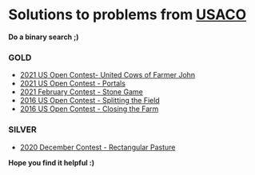 # Solutions to problems from [USACO](http://www.usaco.org/index.php)

**Do a binary search ;)**

### GOLD
* [2021 US Open Contest- United Cows of Farmer John](./USACO_Solutions/1137)
* [2021 US Open Contest - Portals](./USACO_Solutions/1138)
* [2021 February Contest - Stone Game](./USACO_Solutions/1113)
* [2016 US Open Contest - Splitting the Field](./USACO_Solutions/0645)
* [2016 US Open Contest - Closing the Farm](./USACO_Solutions/0646)

### SILVER
* [2020 December Contest - Rectangular Pasture](./USACO_Solutions/1063)

**Hope you find it helpful :)**
